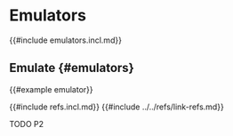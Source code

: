 # Emulators

{{#include emulators.incl.md}}

## Emulate {#emulators}

{{#example emulator}}

{{#include refs.incl.md}}
{{#include ../../refs/link-refs.md}}

<div class="hidden">
TODO P2
</div>
